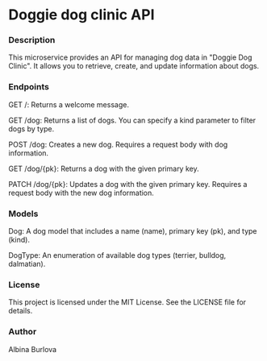 # Doggie dog clinic API
### Description
This microservice provides an API for managing dog data in "Doggie Dog Clinic". It allows you to retrieve, create, and update information about dogs.

### Endpoints
GET /: Returns a welcome message.

GET /dog: Returns a list of dogs. You can specify a kind parameter to filter dogs by type.

POST /dog: Creates a new dog. Requires a request body with dog information.

GET /dog/{pk}: Returns a dog with the given primary key.

PATCH /dog/{pk}: Updates a dog with the given primary key. Requires a request body with the new dog information.


### Models
Dog: A dog model that includes a name (name), primary key (pk), and type (kind).


DogType: An enumeration of available dog types (terrier, bulldog, dalmatian).

### License
This project is licensed under the MIT License. See the LICENSE file for details.

### Author
Albina Burlova
